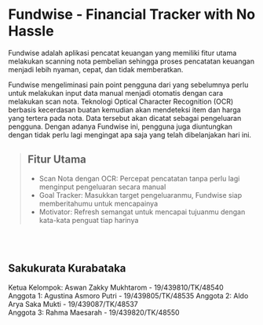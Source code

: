 # Fundwise - Financial Tracker with No Hassle
Fundwise adalah aplikasi pencatat keuangan yang memiliki fitur utama melakukan scanning nota pembelian sehingga proses pencatatan keuangan menjadi lebih nyaman, cepat, dan tidak memberatkan.  
  
Fundwise mengeliminasi pain point pengguna dari yang sebelumnya perlu untuk melakukan input data manual menjadi otomatis dengan cara melakukan scan nota. Teknologi Optical Character Recognition (OCR) berbasis kecerdasan buatan kemudian akan mendeteksi item dan harga yang tertera pada nota. Data tersebut akan dicatat sebagai pengeluaran pengguna. Dengan adanya Fundwise ini, pengguna juga diuntungkan dengan tidak perlu lagi mengingat apa saja yang telah dibelanjakan hari ini.
  
  
> ## Fitur Utama
>
> - Scan Nota dengan OCR: Percepat pencatatan tanpa perlu lagi menginput pengeluaran secara manual
> - Goal Tracker: Masukkan target pengeluaranmu, Fundwise siap memberitahumu untuk mencapainya
> - Motivator: Refresh semangat untuk mencapai tujuanmu dengan kata-kata penguat tiap harinya
  
<br/>
<br/>

## **Sakukurata Kurabataka**  
Ketua Kelompok:  Aswan Zakky Mukhtarom - 19/439810/TK/48540     
Anggota 1:  Agustina Asmoro Putri - 19/439805/TK/48535
Anggota 2:  Aldo Arya Saka Mukti - 19/439087/TK/48537  
Anggota 3:  Rahma Maesarah - 19/439820/TK/48550
